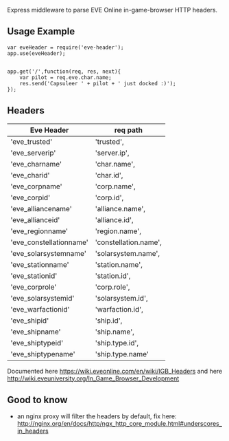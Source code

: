 
Express middleware to parse EVE Online in-game-browser HTTP headers.

## Usage Example

```
var eveHeader = require('eve-header');
app.use(eveHeader);


app.get('/',function(req, res, next){
    var pilot = req.eve.char.name;
    res.send('Capsuleer ' + pilot + ' just docked :)');
});
```

## Headers

| Eve Header | req path |
|-----|-----|
|'eve_trusted' | 'trusted',|
|'eve_serverip' | 'server.ip',|
|'eve_charname' | 'char.name',|
|'eve_charid' | 'char.id',|
|'eve_corpname' | 'corp.name',|
|'eve_corpid' | 'corp.id',|
|'eve_alliancename' | 'alliance.name',|
|'eve_allianceid' | 'alliance.id',|
|'eve_regionname' | 'region.name',|
|'eve_constellationname' | 'constellation.name',|
|'eve_solarsystemname' | 'solarsystem.name',|
|'eve_stationname' | 'station.name',|
|'eve_stationid' | 'station.id',|
|'eve_corprole' | 'corp.role',|
|'eve_solarsystemid' | 'solarsystem.id',|
|'eve_warfactionid' | 'warfaction.id',|
|'eve_shipid' | 'ship.id',|
|'eve_shipname' | 'ship.name',|
|'eve_shiptypeid' | 'ship.type.id',|
|'eve_shiptypename' | 'ship.type.name' |

Documented here https://wiki.eveonline.com/en/wiki/IGB_Headers and here http://wiki.eveuniversity.org/In_Game_Browser_Development

## Good to know
- an nginx proxy will filter the headers by default, fix here: http://nginx.org/en/docs/http/ngx_http_core_module.html#underscores_in_headers
